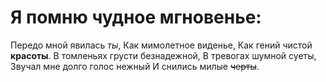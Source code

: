 # Я помню чудное мгновенье:
Передо мной явилась *ты*,
Как мимолетное виденье,
Как гений чистой **красоты**.
В томленьях грусти безнадежной,
В тревогах шумной суеты,
Звучал мне долго голос нежный
И снились милые ~~черты~~.
